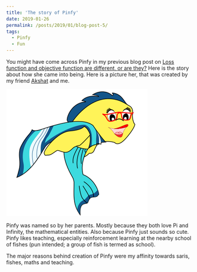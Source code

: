```yaml
---
title: 'The story of Pinfy'
date: 2019-01-26
permalink: /posts/2019/01/blog-post-5/
tags:
  - Pinfy
  - Fun
---
```


You might have come across Pinfy in my previous blog post on [Loss function and objective function are different, or are they?](https://sapanachaudhary.github.io/colab_pages_1/) Here is the story about how she came into being. Here is a picture her, that was created by my friend [Akshat](http://ad74.blogs.rice.edu) and me. 

![Pinfy](/images/pinfy_vector_nobg_small-2.png)

Pinfy was named so by her parents. Mostly because they both love Pi and Infinity, the mathematical entities. Also because Pinfy just sounds so cute. Pinfy likes teaching, especially reinforcement learning at the nearby school of fishes (pun intended; a group of fish is termed as school).  


The major reasons behind creation of Pinfy were my affinity towards saris, fishes, maths and teaching.  










